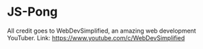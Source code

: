 # JS-Pong

All credit goes to WebDevSimplified, an amazing web development YouTuber. 
Link: https://www.youtube.com/c/WebDevSimplified 
